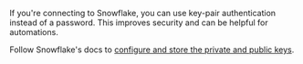 If you're connecting to Snowflake, you can use key-pair authentication instead of a password. This improves security and can be helpful for automations.

Follow Snowflake's docs to [configure and store the private and public keys](https://docs.snowflake.com/en/user-guide/key-pair-auth). 